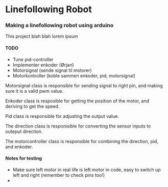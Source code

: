 # Linefollowing Robot

### Making a linefollowing robot using arduino
This project blah blah lorem ipsum

#### TODO
* Tune pid-controller
* Implementer enkoder (Ørjan)
* Motorsignal (sende signal til motorer)
* Motorkontroller (koble sammen enkoder, pid, motorsignal)

Motorsignal class is responsible for sending signal to right pin, and making sure it is a valid pwm value.

Enkoder class is resposible for getting the position of the motor, and deriving to get the speed.

Pid class is responsible for adjusting the output value.

The direction class is responisible for converting the sensor inputs to outeput direction.

The motorcontroller class is responsible for combining the direction, pid, and enkoder.

#### Notes for testing
* Make sure left motor in real life is left motor in code, easy to switch up left and right (remember to check pins too!)
* 
